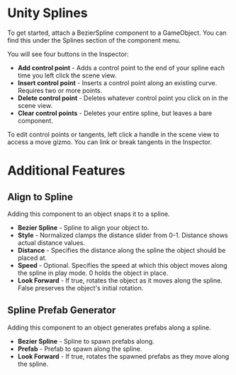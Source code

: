 # Unity Splines

To get started, attach a BezierSpline component to a GameObject.  You can find this under the Splines section of the component menu.

You will see four buttons in the Inspector:

* <b>Add control point</b> - Adds a control point to the end of your spline each time you left click the scene view.
* <b>Insert control point</b> - Inserts a control point along an existing curve.  Requires two or more points.
* <b>Delete control point</b> - Deletes whatever control point you click on in the scene view.
* <b>Clear control points</b> - Deletes your entire spline, but leaves a bare component.

To edit control points or tangents, left click a handle in the scene view to access a move gizmo.  You can link or break tangents in the Inspector.


# Additional Features

## Align to Spline

Adding this component to an object snaps it to a spline.

* <b>Bezier Spline</b> - Spline to align your object to.
* <b>Style</b> - Normalized clamps the distance slider from 0-1.  Distance shows actual distance values.
* <b>Distance</b> - Specifies the distance along the spline the object should be placed at.
* <b>Speed</b> - Optional.  Specifies the speed at which this object moves along the spline in play mode.  0 holds the object in place.
* <b>Look Forward</b> - If true, rotates the object as it moves along the spline.  False preserves the object's initial rotation.

## Spline Prefab Generator

Adding this component to an object generates prefabs along a spline.

* <b>Bezier Spline</b> - Spline to spawn prefabs along.
* <b>Prefab</b> - Prefab to spawn along the spline.
* <b>Look Forward</b> - If true, rotates the spawned prefabs as they move along the spline.
